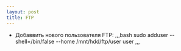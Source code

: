 ```yaml
---
layout: post
title: FTP
---
```


- Добаввить нового пользователя FTP:
,,,bash
	sudo adduser --shell=/bin/false --home /mnt/hdd/ftp/user user
,,,
 

 

